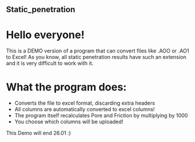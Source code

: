 ## Static_penetration

# Hello everyone! 
This is a DEMO version of a program that can convert files like .AOO or .AO1 to Excel!
As you know, all static penetration results have such an extension and it is very difficult to work with it.

# What the program does:
- Converts the file to excel format, discarding extra headers
- All columns are automatically converted to excel columns!
- The program itself recalculates Pore and Friction by multiplying by 1000
- You choose which columns will be uploaded!

This Demo will end 26.01 :)
